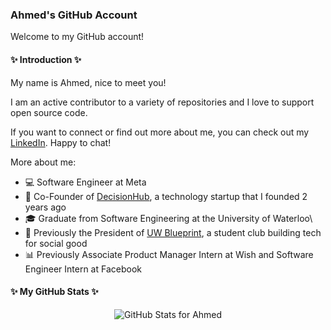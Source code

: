 ### Ahmed's GitHub Account

Welcome to my GitHub account!

#### ✨ Introduction ✨

My name is Ahmed, nice to meet you!

I am an active contributor to a variety of repositories and I love to support open source code.

If you want to connect or find out more about me, you can check out my [LinkedIn](https://www.linkedin.com/in/ahmedhamodi/). Happy to chat!

More about me:
- 💻 Software Engineer at Meta
- 🌟 Co-Founder of [DecisionHub](https://decisionhub.org/), a technology startup that I founded 2 years ago
- 🎓 Graduate from Software Engineering at the University of Waterloo\
- 💙 Previously the President of [UW Blueprint](https://uwblueprint.org/), a student club building tech for social good
- 📊 Previously Associate Product Manager Intern at Wish and Software Engineer Intern at Facebook

#### ✨ My GitHub Stats ✨

<p align="center">
  <img src="https://github-readme-stats.vercel.app/api?username=ahmedhamodi&show_icons=true&theme=merko&count_private=true" alt="GitHub Stats for Ahmed"/>
</p>
